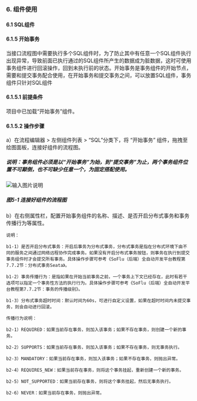 ### 6. 组件使用

#### 6.1 SQL组件

#### 6.1.5 开始事务

当接口流程图中需要执行多个SQL组件时，为了防止其中有任意一个SQL组件执行出现异常，导致前面已执行通过的SQL组件所产生的数据成为脏数据，这时可使用事务组件进行回滚操作，回到未执行前的状态。开始事务是事务组件的开始节点，需要和提交事务配合使用，在开始事务和提交事务之间，可以放置SQL组件，事务组件只针对SQL组件

#### 6.1.5.1 前提条件

项目中已加载“开始事务”组件。

#### 6.1.5.2 操作步骤

a）在流程编辑器 > 左侧组件列表 > “SQL”分类下，将 “开始事务” 组件，拖拽至绘图面板，连接好组件的流程图。

##### 说明：事务组件必须是以“开始事务”为始，到“提交事务”为止，两个事务组件位置不可颠倒，也不可缺少任意一个，为固定搭配使用。

![输入图片说明](../../../../images/SoFlu%EF%BC%88%E5%90%8E%E7%AB%AF%EF%BC%89%E5%BC%80%E5%8F%91%E5%B9%B3%E5%8F%B0/1.%20%E6%9C%80%E6%96%B0%E7%89%88%E6%9C%AC%20-%20%E6%9B%B4%E6%96%B0%E6%97%A5%E6%9C%9F%20-%202022.10.08/6.%20%E7%BB%84%E4%BB%B6%E4%BD%BF%E7%94%A8/1.%20SQL%E7%BB%84%E4%BB%B6/5-1.png)

##### 图5-1 连接好组件的流程图

b）在右侧属性栏，配置开始事务组件的名称、描述、是否开启分布式事务和事务传播行为等属性。

```
说明：

b1-1）是否开启分布式事务：开启后事务为分布式事务，分布式事务是指在分布式环境下由不同的服务之间通过网络远程协作完成事务。如果没有开启分布式事务按钮，则事务在执行到提交事务组件时才会提交所有事务。具体操作步骤可参考《SoFlu（后端）全自动开发平台教程第7.7.2节：分布式事务Seata》。

b1-2）事务传播行为：是指如果在开始当前事务之前，一个事务上下文已经存在，此时有若干选项可以指定一个事务性方法的执行行为。具体操作步骤可参考《SoFlu（后端）全自动开发平台教程第7.7.2节：事务的传播级别》。

b1-3）分布式事务超时时间：默认时间为60s，可进行自定义设置，如果在超时时间内未提交事务，则会自动进行回滚。
```

```
传播行为说明：

b2-1）REQUIRED：如果当前存在事务，则加入该事务；如果不存在事务，则创建一个新的事务。

b2-2）SUPPORTS：如果当前存在事务，则加入该事务；如果不存在事务，则无事务执行。

b2-3）MANDATORY：如果当前存在事务，则加入该事务；如果不存在事务，则抛出异常。

b2-4）REQUIRES_NEW：如果当前存在事务，则将这个事务挂起，重新创建一个新的事务。

b2-5）NOT_SUPPORTED：如果当前存在事务，则将这个事务挂起，然后无事务执行。

b2-6）NEVER：如果当前存在事务，则抛出异常。
```
